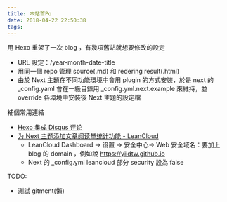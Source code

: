 ```yaml
---
title: 本站首Po
date: 2018-04-22 22:50:38
tags:
---
```


用 Hexo 重架了一次 blog ，有幾項舊站就想要修改的設定
- URL 設定：/year-month-date-title
- 用同一個 repo 管理 source(.md) 和 redering result(.html)
- 由於 Next 主題在不同功能環境中會用 plugin 的方式安裝，於是 next 的 _config.yaml 會在一級目錄用 _config.yml.next.example 來維持，並 override 各環境中安裝後 Next 主題的設定檔

補個常用連結
- [Hexo 集成 Disqus 评论](http://www.cylong.com/blog/2017/03/26/hexo-next-disqus/)
- [为 Next 主题添加文章阅读量统计功能 - LeanCloud](https://notes.wanghao.work/2015-10-21-%E4%B8%BANexT%E4%B8%BB%E9%A2%98%E6%B7%BB%E5%8A%A0%E6%96%87%E7%AB%A0%E9%98%85%E8%AF%BB%E9%87%8F%E7%BB%9F%E8%AE%A1%E5%8A%9F%E8%83%BD.html#%E9%85%8D%E7%BD%AELeanCloud)
    - LeanCloud Dashboard -> 设置 -> 安全中心-> Web 安全域名：要加上 blog 的 domain ，例如說 https://yiidtw.github.io
    - Next 的 _config.yml leancloud 部分 security 設為 false

TODO:
- 測試 gitment(懶)
